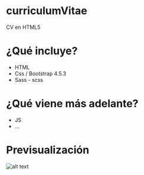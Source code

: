 # curriculumVitae
CV en HTML5

# ¿Qué incluye?

  - HTML
  - Css / Bootstrap 4.5.3
  - Sass - scss
  
# ¿Qué viene más adelante?

  - JS
  - ...
  
 # Previsualización
 
 ![alt text](http://ayudaonline.cl/cv/cv-preview.png)
  
  
